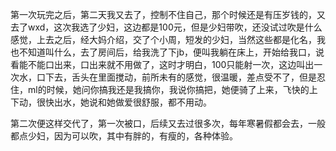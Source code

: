 第一次玩完之后，第二天我又去了，控制不住自己，那个时候还是有压岁钱的，又去了wxd，这次我选了少妇，这边都是100元，但是少妇带吹，还没试过吹是什么感觉，上去之后，经大妈介绍，交了个小周，短发的少妇，当然这些都是化名，我也不知道叫什么，去了房间后，给我洗了下jb，便叫我躺在床上，开始给我口，说看能不能口出来，口出来就不用做了，这时才明白，100只能射一次，这边叫出一次水，口下去，舌头在里面搅动，前所未有的感觉，很温暖，差点受不了，但是忍住，ml的时候，她问你搞我还是我搞你，我说你搞把，她便骑了上来，飞快的上下动，很快出水，她说和她做爱很舒服，都不用动。

第二次便这样交代了，第一次被口，后续又去过很多次，每年寒暑假都会去，一般都点少妇，因为可以吹，其中有胖的，有瘦的，各种体验。